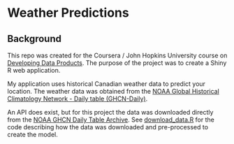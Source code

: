 # Weather Predictions

## Background

This repo was created for the Coursera / John Hopkins University course on [Developing Data Products](https://www.coursera.org/learn/data-products). The purpose of the project was to create a Shiny R web application.

My application uses historical Canadian weather data to predict your location. The weather data was obtained from the [NOAA Global Historical Climatology Network - Daily table (GHCN-Daily)](https://data.nodc.noaa.gov/cgi-bin/iso?id=gov.noaa.ncdc:C00861). 

An API does exist, but for this project the data was downloaded directly from the [NOAA GHCN Daily Table Archive](https://www1.ncdc.noaa.gov/pub/data/ghcn/daily/). See [download_data.R](download_data.R) for the code describing how the data was downloaded and pre-processed to create the model.
